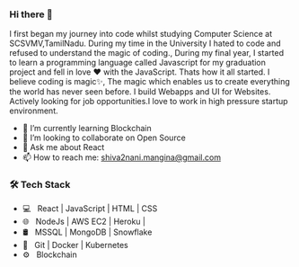 ### Hi there 👋

I first began my journey into code whilst studying Computer Science at SCSVMV,TamilNadu. During my time in the University I hated to code and refused to understand the magic of coding., During my final year, I started to learn a programming language called Javascript for my graduation project and fell in love ❤️ with the JavaScript. Thats how it all started.
I believe coding is magic✨, The magic which enables us to create everything the world has never seen before.
I build Webapps and UI for Websites. Actively looking for job opportunities.I love to work in high pressure startup environment.
 
- 🌱 I’m currently learning Blockchain
- 👯 I’m looking to collaborate on Open Source
- 💬 Ask me about React
- 📫 How to reach me: shiva2nani.mangina@gmail.com


<h3>🛠 Tech Stack</h3>

- 💻 &nbsp; React | JavaScript | HTML | CSS  
- 🌐 &nbsp; NodeJs | AWS EC2 | Heroku | 
- 🛢 &nbsp; MSSQL | MongoDB | Snowflake 
- 🔧 &nbsp;  Git | Docker | Kubernetes
- ⚙️ &nbsp; Blockchain

